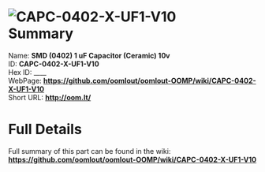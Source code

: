 
![CAPC-0402-X-UF1-V10](https://github.com/oomlout/oomlout-OOMP/blob/master/parts/CAPC-0402-X-UF1-V10/CAPC-0402-X-UF1-V10_420.jpg)   
Summary
=================
  
Name: __SMD (0402) 1 uF Capacitor (Ceramic) 10v__    
ID: __CAPC-0402-X-UF1-V10__   
Hex ID: ____   
WebPage: __https://github.com/oomlout/oomlout-OOMP/wiki/CAPC-0402-X-UF1-V10__   
Short URL: __http://oom.lt/__   

Full Details
==========================
Full summary of this part can be found in the wiki:   
__https://github.com/oomlout/oomlout-OOMP/wiki/CAPC-0402-X-UF1-V10__    


